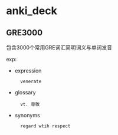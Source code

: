 # anki_deck

## GRE3000
包含3000个常用GRE词汇简明词义与单词发音

exp:
* expression
        
        venerate

* glossary

        vt. 尊敬

* synonyms

        regard wtih respect